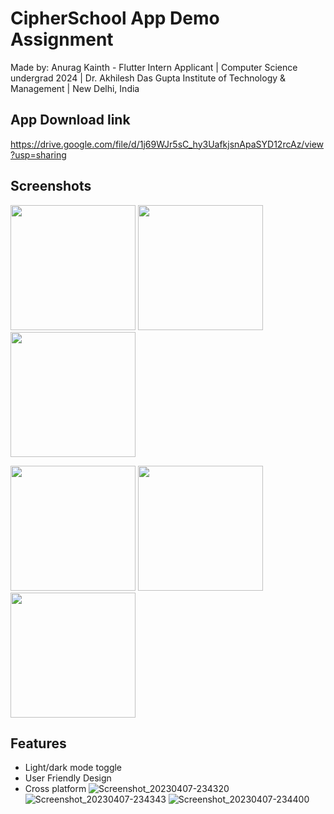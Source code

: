 
# CipherSchool App Demo Assignment

Made by:
Anurag Kainth - Flutter Intern Applicant | 
Computer Science undergrad 2024 | 
Dr. Akhilesh Das Gupta Institute of Technology & Management | 
New Delhi, India

## App Download link
https://drive.google.com/file/d/1j69WJr5sC_hy3UafkjsnApaSYD12rcAz/view?usp=sharing

## Screenshots
<p align="left">
  <img src="https://user-images.githubusercontent.com/94080341/230658309-44083a80-1553-45f0-a721-f5a594c6ed12.png" width="200"  />
  <img src="https://user-images.githubusercontent.com/94080341/230658359-2cc5e4cf-70fd-4119-ad34-e919f07f5e47.png" width="200"  />
  <img src="https://user-images.githubusercontent.com/94080341/230658437-e387cac6-8a6e-4de6-9e66-81cddb788257.png" width="200"  />
</p>

<p align="left">
  <img src="https://user-images.githubusercontent.com/94080341/230655326-2a992661-d2c8-4f7f-9ce2-f5993124467b.png" width="200" />
  <img src="https://user-images.githubusercontent.com/94080341/230655423-29dcaa2b-1ff8-4315-89c7-60bc68fe35ae.png" width="200"  />
  <img src="https://user-images.githubusercontent.com/94080341/230655601-119041da-64ca-41de-ba4f-8de3aadcb4aa.png" width="200" />
</p>


## Features

- Light/dark mode toggle
- User Friendly Design
- Cross platform
![Screenshot_20230407-234320]()
![Screenshot_20230407-234343]()
![Screenshot_20230407-234400]()

